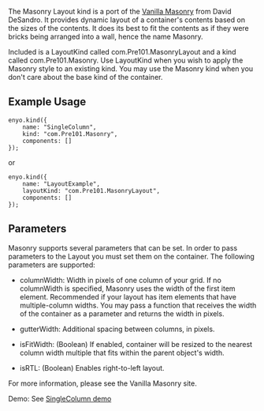 The Masonry Layout kind is a port of the [Vanilla Masonry](http://vanilla-masonry.desandro.com/index.html) from David DeSandro. It provides dynamic layout of a container's contents based on the sizes of the contents. It does its best to fit the contents as if they were bricks being arranged into a wall, hence the name Masonry.

Included is a LayoutKind called com.Pre101.MasonryLayout and a kind called com.Pre101.Masonry. Use LayoutKind when you wish to apply the Masonry style to an existing kind. You may use the Masonry kind when you don't care about the base kind of the container.

Example Usage
-------------

	enyo.kind({
		name: "SingleColumn",
		kind: "com.Pre101.Masonry",
		components: []
	});
	
or

	enyo.kind({
		name: "LayoutExample",
		layoutKind: "com.Pre101.MasonryLayout",
		components: []
	});

Parameters
----------

Masonry supports several parameters that can be set. In order to pass parameters to the Layout you must set them on the container. The following parameters are supported:

* columnWidth: Width in pixels of one column of your grid. If no columnWidth is specified, Masonry uses the width of the first item element. Recommended if your layout has item elements that have multiple-column widths. You may pass a function that receives the width of the container as a parameter and returns the width in pixels.

* gutterWidth: Additional spacing between columns, in pixels.

* isFitWidth: (Boolean) If enabled, container will be resized to the nearest column width multiple that fits within the parent object's width.

* isRTL: (Boolean) Enables right-to-left layout.

For more information, please see the Vanilla Masonry site.

Demo: See [SingleColumn demo](http://dynaptic.com/enyo/Masonry/examples/SingleColumn.html)